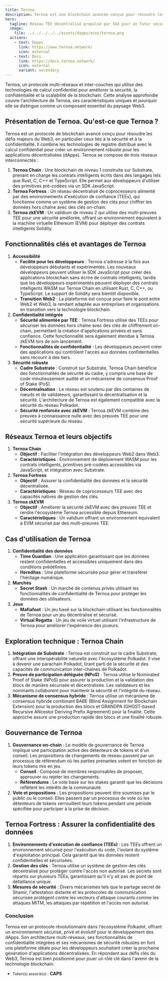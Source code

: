 ```yaml
---
title: Ternoa
description: Ternoa est une blockchain avancée conçue pour résoudre les principaux défis du Web3 en matière de sécurité et de confidentialité.
hero:
  tagline: Réseau TEE décentralisé propulsé par SGX pour un futur sécurisé et sans confiance
  image: 
    file: ../../../../../assets/dapps/ecos/ternoa.png
  actions:
    - text: Dapps
      link: https://www.ternoa.network/
      icon: external
    - text: Docs
      link: https://docs.ternoa.network/
      icon: external
      variant: secondary
---
```


Ternoa, un protocole multi-réseaux et inter-couches qui utilise des technologies de calcul confidentiel pour améliorer la sécurité, la confidentialité et la scalabilité de la blockchain. Cette analyse approfondie couvre l'architecture de Ternoa, ses caractéristiques uniques et pourquoi elle se distingue comme un composant essentiel du paysage Web3.

## Présentation de Ternoa. **Qu'est-ce que Ternoa ?**
Ternoa est un protocole de blockchain avancé conçu pour résoudre les défis majeurs du Web3, en particulier ceux liés à la sécurité et à la confidentialité. Il combine les technologies de registre distribué avec le calcul confidentiel pour créer un environnement robuste pour les applications décentralisées (dApps). Ternoa se compose de trois réseaux interconnectés :
1. **Ternoa Chain** : Une blockchain de niveau 1 construite sur Substrate, prenant en charge les contrats intelligents écrits dans des langages tels que Rust, C, C++ et TypeScript. Elle permet aux développeurs d'utiliser des primitives pré-codées via un SDK JavaScript.
2. **Ternoa Fortress** : Un réseau décentralisé de coprocesseurs alimenté par des environnements d'exécution de confiance (TEEs), qui fonctionne comme un système de gestion des clés pour chiffrer les données hors chaîne avec des clés on-chain.
3. **Ternoa zkEVM** : Un validium de niveau 2 qui utilise des multi-preuves TEE pour une sécurité améliorée, offrant un environnement équivalent à la machine virtuelle Ethereum (EVM) pour déployer des contrats intelligents Solidity.

## Fonctionnalités clés et avantages de Ternoa
1. **Accessibilité**
    - **Facilité pour les développeurs** : Ternoa s'adresse à la fois aux développeurs débutants et expérimentés. Les nouveaux développeurs peuvent utiliser le SDK JavaScript pour créer des applications blockchain sans écrire de contrats intelligents, tandis que les développeurs expérimentés peuvent déployer des contrats intelligents WASM sur Ternoa Chain en utilisant Rust, C, C++, ou TypeScript. Le support de Solidity sera bientôt disponible.
    - **Transition Web2** : La plateforme est conçue pour faire le pont entre Web2 et Web3, la rendant adaptée aux entreprises et organisations en transition vers la technologie blockchain.
2. **Confidentialité intégrée**
    - **Sécurité alimentée par TEE** : Ternoa Fortress utilise des TEEs pour sécuriser les données hors chaîne avec des clés de chiffrement on-chain, permettant la création d'applications privées et sans confiance. Cette fonctionnalité sera également étendue à Ternoa zkEVM lors de son lancement.
    - **Fonctionnalités de confidentialité** : Les développeurs peuvent créer des applications qui contrôlent l'accès aux données confidentielles sans recourir à des tiers.
3. **Sécurité robuste**
    - **Cadre Substrate** : Construit sur Substrate, Ternoa Chain bénéficie des fonctionnalités de sécurité du cadre, y compris une base de code minutieusement audité et un mécanisme de consensus Proof of Stake (PoS).
    - **Décentralisation** : Le réseau est soutenu par des centaines de nœuds et de validateurs, garantissant la décentralisation et la sécurité. L'architecture de Ternoa est également compatible avec la sécurité du réseau Polkadot.
    - **Sécurité renforcée avec zkEVM** : Ternoa zkEVM combine des preuves à connaissance nulle avec des preuves TEE pour une sécurité supérieure du réseau.

## Réseaux Ternoa et leurs objectifs
1. **Ternoa Chain**
    - **Objectif** : Faciliter l'intégration des développeurs Web2 dans Web3.
    - **Caractéristiques** : Environnement de déploiement WASM pour les contrats intelligents, primitives pré-codées accessibles via JavaScript, et intégration avec Substrate.
2. **Ternoa Fortress**
    - **Objectif** : Assurer la confidentialité des données et la sécurité décentralisée.
    - **Caractéristiques** : Réseau de coprocesseurs TEE avec des capacités natives de gestion des clés.
3. **Ternoa zkEVM**
    - **Objectif** : Améliorer la sécurité zkEVM avec des preuves TEE et rendre l'écosystème Ternoa accessible depuis Ethereum.
    - **Caractéristiques** : Un validium offrant un environnement équivalent à EVM sécurisé par des multi-preuves TEE.

## Cas d'utilisation de Ternoa
1. **Confidentialité des données**
    - **Time Guardian** : Une application garantissant que les données restent confidentielles et accessibles uniquement dans des conditions prédéfinies.
    - **Hereditas** : Une plateforme sécurisée pour gérer et transférer l'héritage numérique.
2. **Marchés**
    - **Secret Stash** : Un marché de contenus privés utilisant les fonctionnalités de confidentialité de Ternoa pour protéger les données des utilisateurs.
3. **Jeux**
    - **Mafiafoot** : Un jeu basé sur la blockchain utilisant les fonctionnalités de Ternoa pour un jeu décentralisé et sécurisé.
    - **Virtual Regatta** : Un jeu de voile virtuel utilisant l'infrastructure de Ternoa pour améliorer l'expérience des joueurs.

## Exploration technique : Ternoa Chain
1. **Intégration de Substrate** : Ternoa est construit sur le cadre Substrate, offrant une interopérabilité naturelle avec l'écosystème Polkadot. Il vise à devenir une parachain Polkadot, tirant parti de la sécurité et des capacités de communication inter-chaînes de Polkadot.
2. **Preuve de participation déléguée (NPoS)** : Ternoa utilise le Nominated Proof of Stake (NPoS) pour assurer la production et la validation des blocs de manière sécurisée et décentralisée. Les validateurs et les nominants collaborent pour maintenir la sécurité et l'intégrité du réseau.
3. **Mécanisme de consensus hybride** : Ternoa utilise un mécanisme de consensus hybride combinant BABE (Blind Assignment for Blockchain Extension) pour la production des blocs et GRANDPA (GHOST-based Recursive ANcestor Deriving Prefix Agreement) pour la finalité. Cette approche assure une production rapide des blocs et une finalité robuste.

## Gouvernance de Ternoa
1. **Gouvernance on-chain** : Le modèle de gouvernance de Ternoa implique une participation active des détenteurs de tokens et d'un conseil. Les propositions de changements de réseau passent par un processus de référendum où les parties prenantes votent en fonction de leurs tokens mis en jeu.
    - **Conseil** : Composé de membres responsables de proposer, approuver ou rejeter les changements.
    - **Référendums** : Le vote basé sur les stakes garantit que les décisions reflètent les intérêts de la communauté.
2. **Vote et propositions** : Les propositions peuvent être soumises par le public ou le conseil. Elles passent par un processus de vote où les détenteurs de tokens verrouillent leurs tokens pendant une période spécifiée pour participer à la prise de décision.

## Ternoa Fortress : Assurer la confidentialité des données
1. **Environnements d'exécution de confiance (TEEs)** : Les TEEs offrent un environnement sécurisé pour l'exécution du code, l'isolant du système d'exploitation principal. Cela garantit que les données restent confidentielles et sécurisées.
2. **Gestion des clés** : Ternoa utilise un système de gestion des clés décentralisé pour protéger contre l'accès non autorisé. Les secrets sont répartis sur plusieurs TEEs, garantissant qu'il n'y ait pas de point de défaillance unique.
3. **Mesures de sécurité** : Divers mécanismes tels que le partage secret de Shamir, l'attestation distante et les protocoles de communication sécurisée protègent contre les vecteurs d'attaque courants comme les attaques MITM, les attaques par répétition et l'accès non autorisé.

### Conclusion
Ternoa est un protocole révolutionnaire dans l'écosystème Polkadot, offrant un environnement sécurisé, privé et évolutif pour le développement des dApps. Son architecture multi-réseaux, ses fonctionnalités de confidentialité intégrées et ses mécanismes de sécurité robustes en font une plateforme idéale pour les développeurs souhaitant créer la prochaine génération d'applications décentralisées. En répondant aux défis clés du Web3, Ternoa est bien positionné pour jouer un rôle clé dans l'avenir de la technologie blockchain.
- <small>Token(s) associé(s) :</small> **CAPS**
